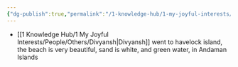 ```yaml
---
{"dg-publish":true,"permalink":"/1-knowledge-hub/1-my-joyful-interests/travel/andaman/","noteIcon":""}
---
```


- [[1 Knowledge Hub/1 My Joyful Interests/People/Others/Divyansh\|Divyansh]]  went to havelock island, the beach is very beautiful, sand is white, and green water, in Andaman Islands
